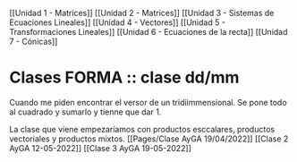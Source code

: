 [[Unidad 1 - Matrices]]
[[Unidad 2 - Matrices]]
[[Unidad 3 - Sistemas de Ecuaciones Lineales]]
[[Unidad 4 - Vectores]]
[[Unidad 5 - Transformaciones Lineales]]
[[Unidad 6 - Ecuaciones de la recta]]
[[Unidad 7 - Cónicas]]



# Clases FORMA :: clase dd/mm


Cuando me piden encontrar el versor de un tridiimmensional. Se pone todo al cuadrado y sumarlo y tienne que dar 1.


La clase que viene empezaríamos con productos esccalares, productos vectoriales y productos mixtos.
[[Pages/Clase AyGA 19/04/2022]]
[[Clase 2 AyGA 12-05-2022]]
[[Clase 3  AyGA 19-05-2022]]

